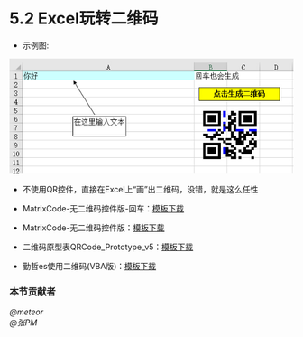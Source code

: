 # 5.2 Excel玩转二维码
- 示例图:

![](./5.2.jpg)

- 不使用QR控件，直接在Excel上“画”出二维码，没错，就是这么任性
  
 * MatrixCode-无二维码控件版-回车：<a href="./5.2.1.xls" download>模板下载</a>

 * MatrixCode-无二维码控件版：<a href="./5.2.2.xls" download>模板下载</a>

 * 二维码原型表QRCode_Prototype_v5：<a href="./5.2.3.xlsm" download>模板下载</a>

 * 勤哲es使用二维码(VBA版)：<a href="./5.2.4.zip" download>模板下载</a>


### 本节贡献者
*@meteor*  
*@张PM*
